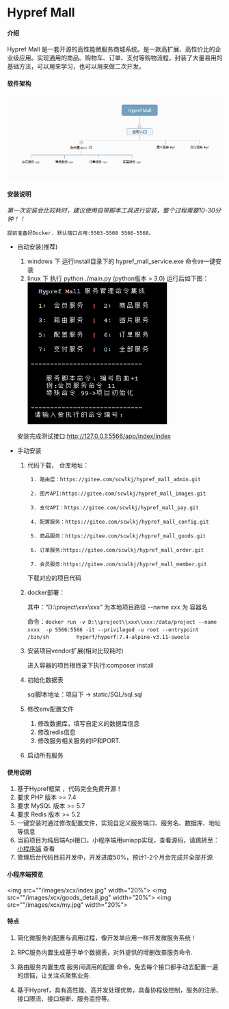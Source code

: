 # Hypref Mall

#### 介绍
Hypref Mall 是一套开源的高性能微服务商城系统。是一款高扩展、高性价比的企业级应用。实现通用的商品、购物车、订单、支付等购物流程，封装了大量易用的基础方法，可以用来学习，也可以用来做二次开发。


#### 软件架构
![软件架构说明](images/123.png)


#### 安装说明
   _第一次安装会比较耗时，建议使用自带脚本工具进行安装，整个过程需要10-30分钟！！_

    提前准备好Docker. 默认端口占用:5503-5508 5566-5568。

- 自动安装(推荐)
   1. windows 下 运行install目录下的 hypref_mall_service.exe 命令``99``一键安装
   2. linux 下 执行 python ./main.py (python版本 > 3.0)
    运行后如下图：
   ![脚本运行画面截图](images/run.png)

   安装完成测试接口:http://127.0.0.1:5566/app/index/index 

- 手动安装

    1. 代码下载， 仓库地址：

            1. 路由层：https://gitee.com/scwlkj/hypref_mall_admin.git

            2. 图片API:https://gitee.com/scwlkj/hypref_mall_images.git

            3. 支付API：https://gitee.com/scwlkj/hypref_mall_pay.git

            4. 配置服务：https://gitee.com/scwlkj/hypref_mall_config.git

            5. 商品服务：https://gitee.com/scwlkj/hypref_mall_goods.git

            6. 订单服务:https://gitee.com/scwlkj/hypref_mall_order.git

            7. 会员服务:https://gitee.com/scwlkj/hypref_mall_member.git
        
        下载对应的项目代码    

    2. docker部署：

        其中：“D:\\project\\xxx\\xxx” 为本地项目路径 --name xxx 为 容器名

        命令：```docker run -v D:\\project\\xxx\\xxx:/data/project --name xxxx  -p 5566:5566 -it --privileged -u root --entrypoint /bin/sh         hyperf/hyperf:7.4-alpine-v3.11-swoole```


    3. 安装项目vendor扩展(相对比较耗时)

        进入容器的项目根目录下执行:composer install

    4. 初始化数据表

        sql脚本地址：项目下 -> static/SQL/sql.sql

    5. 修改env配置文件
       1. 修改数据库，填写自定义的数据库信息
       2. 修改redis信息
       3. 修改服务相关服务的IP和PORT.

    6. 启动所有服务


#### 使用说明

1. 基于Hypref框架 ，代码完全免费开源！
2. 要求 PHP 版本 >= 7.4
3. 要求 MySQL 版本 >= 5.7
4. 要求 Redis 版本 >= 5.2
5. 一键安装时通过修改配置文件，实现自定义服务端口、服务名、数据库、地址等信息
6. 当前项目为纯后端Api接口，小程序端用uniapp实现，查看源码，请跳转至：[小程序端](https://gitee.com/scwlkj/hypref_mall_wechat) 查看
7. 管理后台代码目前开发中，开发进度50%，预计1-2个月会完成并全部开源

#### 小程序端预览
<img src=""/images/xcx/index.jpg" width="20%">
<img src=""/images/xcx/goods_detail.jpg" width="20%">
<img src=""/images/xcx/my.jpg" width="20%">


#### 特点

1. 简化微服务的配置与调用过程，像开发单应用一样开发微服务系统！

2. RPC服务内置生成基于单个数据表，对外提供的增删改查服务命令.

3. 路由服务内置生成 服务间调用的配置 命令，免去每个接口都手动去配置一遍的烦恼，让关注点聚焦业务.
4. 基于Hypref，具有高性能、高并发处理优势，具备协程级控制，服务的注册、接口限流、接口熔断、服务监控等。
